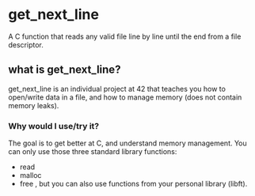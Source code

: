 # get_next_line

A C function that reads any valid file line by line until the end from a file descriptor.

## what is get_next_line?

get_next_line is an individual project at 42 that teaches you how to open/write data in a file, and how to manage memory (does not contain memory leaks).

### Why would I use/try it?

The goal is to get better at C, and understand memory management. You can only use those three standard library functions:

* read
* malloc
* free
, but you can also use functions from your personal library (libft).
